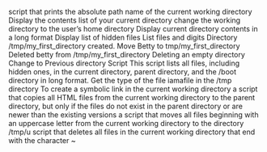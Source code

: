 script that prints the absolute path name of the current working directory
Display the contents list of your current directory
change the working directory to the user’s home directory
Display current directory contents in a long format
Display list of hidden files
List files and digits
Directory /tmp/my_first_directory created.
Move Betty to tmp/my_first_directory
Deleted betty from /tmp/my_first_directory
Deleting an empty directory
Change to Previous directory Script
This script lists all files, including hidden ones, in the current directory, parent directory, and the /boot directory in long format.
Get the type of the file iamafile in the /tmp directory
To create a symbolic link in the current working directory
a script that copies all HTML files from the current working directory to the parent directory, but only if the files do not exist in the parent directory or are newer than the existing versions
a script that moves all files beginning with an uppercase letter from the current working directory to the directory /tmp/u
script that deletes all files in the current working directory that end with the character ~
